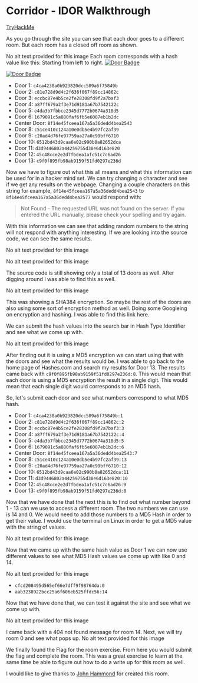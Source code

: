 # Corridor - IDOR Walkthrough
[TryHackMe](https://tryhackme.com/room/corridor)

As you go through the site you can see that each door goes to a different room. But each room has a closed off room as shown.

No alt text provided for this image
Each room corresponds with a hash value like this: Starting from left to right.
[![Door Badge](https://img.shields.io/badge/Door1:-c4ca4238a0b923820dcc509a6f75849b-blue)](https://shields.io/)

[![Door Badge](https://img.shields.io/badge/Door-a32448734sg908734-blue)](https://shields.io/)

 - Door 1: `c4ca4238a0b923820dcc509a6f75849b`
 - Door 2: `c81e728d9d4c2f636f067f89cc14862c`
 - Door 3: `eccbc87e4b5ce2fe28308fd9f2a7baf3`
 - Door 4: `a87ff679a2f3e71d9181a67b7542122c`
 - Door 5: `e4da3b7fbbce2345d7772b0674a318d5`
 - Door 6: `1679091c5a880faf6fb5e6087eb1b2dc`
 - Center Door: `8f14e45fceea167a5a36dedd4bea2543`
 - Door 8: `c51ce410c124a10e0db5e4b97fc2af39`
 - Door 9: `c20ad4d76fe97759aa27a0c99bff6710`
 - Door 10: `6512bd43d9caa6e02c990b0a82652dca`
 - Door 11: `d3d9446802a44259755d38e6d163e820`
 - Door 12: `45c48cce2e2d7fbdea1afc51c7c6ad26`
 - Door 13: `c9f0f895fb98ab9159f51fd0297e236d`

Now we have to figure out what this all means and what this information can be used for in a hacker mind set. We can try changing a character and see if we get any results on the webpage. Changing a couple characters on this string for example, `8f14e45fceea167a5a36dedd4bea2543` to `8f14e45fceea167a5a36dedd4bea2577` would respond with:

> Not Found - The requested URL was not found on the server. If you entered the URL manually, please check your spelling and try again. 

With this information we can see that adding random numbers to the string will not respond with anything interesting. If we are looking into the source code, we can see the same results.

No alt text provided for this image

No alt text provided for this image

The source code is still showing only a total of 13 doors as well. After digging around I was able to find this as well.

No alt text provided for this image

This was showing a SHA384 encryption. So maybe the rest of the doors are also using some sort of encryption method as well. Doing some Googleing on encryption and hashing. I was able to find this link here.

We can submit the hash values into the search bar in Hash Type Identifier and see what we come up with.

No alt text provided for this image

After finding out it is using a MD5 encryption we can start using that with the doors and see what the results would be. I was able to go back to the home page of Hashes.com and search my results for Door 13. The results came back with `c9f0f895fb98ab9159f51fd0297e236d:8`. This would mean that each door is using a MD5 encryption the result in a single digit. This would mean that each single digit would corresponds to an MD5 hash.

So, let's submit each door and see what numbers correspond to what MD5 hash.
 - Door 1: `c4ca4238a0b923820dcc509a6f75849b:1`
 - Door 2: `c81e728d9d4c2f636f067f89cc14862c:2`
 - Door 3: `eccbc87e4b5ce2fe28308fd9f2a7baf3:3`
 - Door 4: `a87ff679a2f3e71d9181a67b7542122c:4`
 - Door 5: `e4da3b7fbbce2345d7772b0674a318d5:5`
 - Door 6: `1679091c5a880faf6fb5e6087eb1b2dc:6`
 - Center Door: `8f14e45fceea167a5a36dedd4bea2543:7`
 - Door 8: `c51ce410c124a10e0db5e4b97fc2af39:13`
 - Door 9: `c20ad4d76fe97759aa27a0c99bff6710:12`
 - Door 10: `6512bd43d9caa6e02c990b0a82652dca:11`
 - Door 11: `d3d9446802a44259755d38e6d163e820:10`
 - Door 12: `45c48cce2e2d7fbdea1afc51c7c6ad26:9`
 - Door 13: `c9f0f895fb98ab9159f51fd0297e236d:8`

Now that we have done that the next this is to find out what number beyond 1 - 13 can we use to access a different room. The two numbers we can use is 14 and 0. We would need to add those numbers to a MD5 Hash in order to get their value. I would use the terminal on Linux in order to get a MD5 value with the string of values.

No alt text provided for this image

Now that we came up with the same hash value as Door 1 we can now use different values to see what MD5 Hash values we come up with like 0 and 14.

No alt text provided for this image

 - `cfcd208495d565ef66e7dff9f98764da:0`
 - `aab3238922bcc25a6f606eb525ffdc56:14`

Now that we have done that, we can test it against the site and see what we come up with.

No alt text provided for this image

I came back with a 404 not found message for room 14. Next, we will try room 0 and see what pops up.
No alt text provided for this image

We finally found the Flag for the room exercise. From here you would submit the flag and complete the room. This was a great exercise to learn at the same time be able to figure out how to do a write up for this room as well.

I would like to give thanks to [John Hammond](https://www.linkedin.com/in/johnhammond010/) for created this room.
